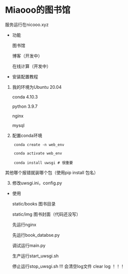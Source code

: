 # Miaooo的图书馆

服务运行在nicooo.xyz

- 功能

    图书馆

    博客（开发中）

    在线计算（开发中）


- 安装配置教程
1. 我的环境为Ubuntu 20.04

    conda 4.10.3

    python 3.9.7
    
    nginx
    
    mysql

2. 配置conda环境
```
    conda create -n web_env

    conda activate web_env

    conda install uwsgi # 很重要
```
其他哪个报错就装哪个包（使用pip install 包名）

3. 修改uwsgi.ini，config.py

- 使用

    static/books 图书目录

    static/img 图书封面（代码还没写）
    
    先运行nginx

    先运行book_databse.py

    调试运行main.py

    生产运行start_uwsgi.sh

    停止运行stop_uwsgi.sh !!! 会清空log文件 clear log ！！！